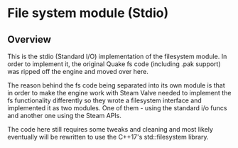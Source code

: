 # File system module (Stdio)

## Overview

This is the stdio (Standard I/O) implementation of the filesystem module. In order to implement it, the original Quake fs code (including .pak support) was ripped off the engine and moved over here.

The reason behind the fs code being separated into its own module is that in order to make the engine work with Steam Valve needed to implement the fs functionality differently so they wrote a filesystem interface and implemented it as two modules. One of them - using the standard i/o funcs and another one using the Steam APIs.

The code here still requires some tweaks and cleaning and most likely eventually will be rewritten to use the C++17's std::filesystem library.